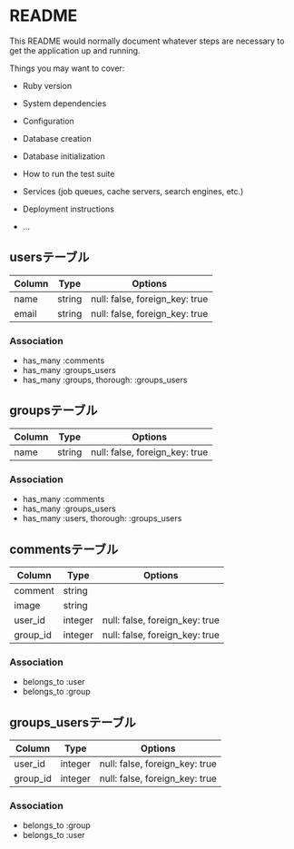 # README

This README would normally document whatever steps are necessary to get the
application up and running.

Things you may want to cover:

* Ruby version

* System dependencies

* Configuration

* Database creation

* Database initialization

* How to run the test suite

* Services (job queues, cache servers, search engines, etc.)

* Deployment instructions

* ...

## usersテーブル
|Column|Type|Options|
|------|----|-------|
|name|string|null: false, foreign_key: true|
|email|string|null: false, foreign_key: true|

### Association
- has_many :comments
- has_many :groups_users
- has_many :groups, thorough: :groups_users

## groupsテーブル
|Column|Type|Options|
|------|----|-------|
|name|string|null: false, foreign_key: true|

### Association
- has_many :comments
- has_many :groups_users
- has_many :users, thorough: :groups_users


## commentsテーブル
|Column|Type|Options|
|------|----|-------|
|comment|string||
|image|string||
|user_id|integer|null: false, foreign_key: true|
|group_id|integer|null: false, foreign_key: true|

### Association
- belongs_to :user
- belongs_to :group


## groups_usersテーブル

|Column|Type|Options|
|------|----|-------|
|user_id|integer|null: false, foreign_key: true|
|group_id|integer|null: false, foreign_key: true|

### Association
- belongs_to :group
- belongs_to :user
